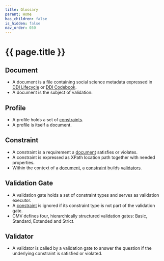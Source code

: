 ```yaml
---
title: Glossary
parent: Home
has_children: false
is_hidden: false
nav_order: 050
---
```


# {{ page.title }}

## Document

* A document is a file containing social science metadata expressed in [DDI Lifecycle](https://ddialliance.org/explore-documentation) or [DDI Codebook](https://ddialliance.org/explore-documentation).
* A document is the subject of validation.

## Profile

* A profile holds a set of [constraints](glossary.html#constraint).
* A profile is itself a document.

## Constraint

* A constraint is a requirement a [document](glossary.html#document) satisfies or violates.
* A constraint is expressed as XPath location path together with needed properties.
* Within the context of a [document](glossary.html#document), a [constraint](glossary.html#constraint) builds [validators](glossary.html#validator).

## Validation Gate

* A validation gate holds a set of constraint types and serves as validation executor.
* A [constraint](glossary.html#constraint) is ignored if its constraint type is not part of the validation gate.
* CMV defines four, hierarchically structured validation gates: Basic, Standard, Extended and Strict.

## Validator

* A validator is called by a validation gate to answer the question if the underlying constraint is satisfied or violated.


